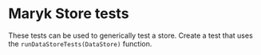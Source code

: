 # Maryk Store tests

These tests can be used to generically test a store.
Create a test that uses the `runDataStoreTests(DataStore)` function.
